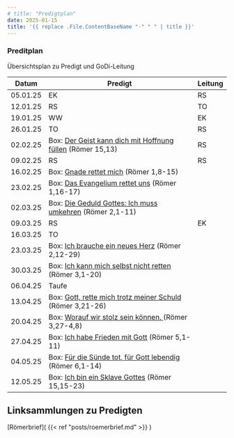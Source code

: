```yaml
---
# title: "Predigtplan"
date: 2025-01-15
title: '{{ replace .File.ContentBaseName "-" " " | title }}'
---
```


### Preditplan

Übersichtsplan zu Predigt und GoDi-Leitung

| Datum    | Predigt    | Leitung |
| -------- | ---------- | ------- |
| 05.01.25 | EK         | RS      |
| 12.01.25 | RS         | TO      |
| 19.01.25 | WW         | EK      |
| 26.01.25 | TO         | RS      |
| 02.02.25 | Box: [Der Geist kann dich mit Hoffnung füllen](https://fkgw.de/sermons/der-geist-kann-dich-mit-hoffnung-fuellen/) (Römer 15,13) |  RS       |
| 09.02.25 | RS | RS       |
| 16.02.25 | Box: [Gnade rettet mich](https://fkgw.de/sermons/gnade-rettet-mich-das-evangelium-muss-verkuendigt-werden/) (Römer 1,8-15) |         |
| 23.02.25 | Box: [Das Evangelium rettet uns](https://fkgw.de/sermons/das-evangelium-rettet-uns/) (Römer 1,16-17)|         |
| 02.03.25 | Box: [Die Geduld Gottes: Ich muss umkehren](https://fkgw.de/sermons/die-geduld-gottes-ich-muss-umkehren/) (Römer 2,1-11)|         |
| 09.03.25 | RS        | EK        |
| 16.03.25 | TO           |         |
| 23.03.25 | Box: [Ich brauche ein neues Herz](https://fkgw.de/sermons/ich-brauche-ein-neues-herz/) (Römer 2,12-29)        |         |
| 30.03.25 | Box: [Ich kann mich selbst nicht retten](https://fkgw.de/sermons/ich-kann-mich-nicht-selbst-retten/) (Römer 3,1-20)         |         |
| 06.04.25 | Taufe           |         |
| 13.04.25 | Box: [Gott, rette mich trotz meiner Schuld](https://fkgw.de/sermons/gott-rette-mich-trotz-meiner-schuld/) (Römer 3,21-26)          |         |
| 20.04.25 | Box: [Worauf wir stolz sein können. ](https://fkgw.de/sermons/worauf-wir-stolz-sein-koennen/) (Römer 3,27-4,8)          |         |
| 27.04.25 | Box: [Ich habe Frieden mit Gott](https://fkgw.de/sermons/ich-habe-frieden-mit-gott/) (Römer 5,1-11)         |         |
| 04.05.25 | Box: [Für die Sünde tot, für Gott lebendig](https://fkgw.de/sermons/fuer-die-suende-tot-fuer-gott-lebendig/) (Römer 6,1-14) | |
| 12.05.25 | Box: [Ich bin ein Sklave Gottes](https://fkgw.de/sermons/ich-bin-ein-sklave-gottes/)  (Römer 15,15-23)         |         |

## Linksammlungen zu Predigten

[Römerbrief]( {{< ref "posts/roemerbrief.md" >}} )



